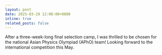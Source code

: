 ```yaml
---
layout: post
date: 2025-03-29 12:00:00+0800
inline: true
related_posts: false
---
```


After a three-week-long final selection camp, I was thrilled to be chosen for the national Asian Physics Olympiad (APhO) team! Looking forward to the international competition this May.